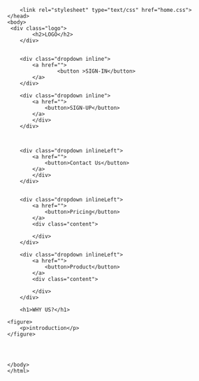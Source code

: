 <!DOCTYPE html>
<html>
	<head>
	    <title>
	        Home
	    </title>
	    <meta charset="utf-8">
  <meta name="viewport" content="width=device-width, initial-scale=1">
	     <link rel="stylesheet" href="https://maxcdn.bootstrapcdn.com/bootstrap/3.4.1/css/bootstrap.min.css">
  <script src="https://ajax.googleapis.com/ajax/libs/jquery/3.7.1/jquery.min.js"></script>
  <script src="https://maxcdn.bootstrapcdn.com/bootstrap/3.4.1/js/bootstrap.min.js"></script>
        
        <link rel="stylesheet" type="text/css" href="home.css">
	</head>
    <body>
     <div class="logo">
            <h2>LOGO</h2>
        </div>
        
        
        <div class="dropdown inline">
            <a href="">
                    <button >SIGN-IN</button> 
            </a>
        </div>
        
        <div class="dropdown inline">
            <a href="">
                <button>SIGN-UP</button>
            </a>
            </div>
        </div>
        
        
        
        <div class="dropdown inlineLeft">
            <a href="">
                <button>Contact Us</button>
            </a>
            </div>
        </div>
        
        
        <div class="dropdown inlineLeft">
            <a href="">
                <button>Pricing</button>
            </a>
            <div class="content">
                
            </div>
        </div>
        
        <div class="dropdown inlineLeft">
            <a href="">
                <button>Product</button>
            </a>
            <div class="content">
                
            </div>
        </div>
        
        <h1>WHY US?</h1>
        
    <figure>
        <p>introduction</p>
    </figure>
    
    
    
    
    </body>
    </html>
